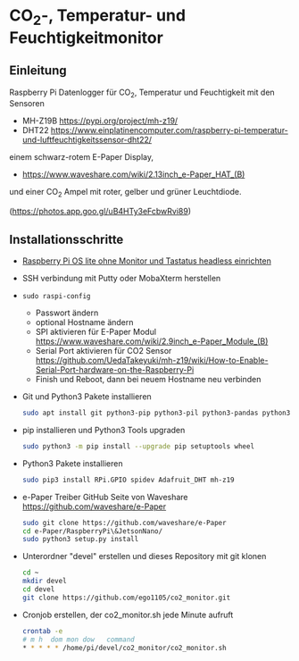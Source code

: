 # CO<sub>2</sub>-, Temperatur- und Feuchtigkeitmonitor

## Einleitung
Raspberry Pi Datenlogger für CO<sub>2</sub>, Temperatur und Feuchtigkeit mit den Sensoren
* MH-Z19B https://pypi.org/project/mh-z19/
* DHT22 https://www.einplatinencomputer.com/raspberry-pi-temperatur-und-luftfeuchtigkeitssensor-dht22/

einem schwarz-rotem E-Paper Display,
* https://www.waveshare.com/wiki/2.13inch_e-Paper_HAT_(B)

und einer CO<sub>2</sub> Ampel mit roter, gelber und grüner Leuchtdiode.

(https://photos.app.goo.gl/uB4HTy3eFcbwRvi89)


## Installationsschritte
* [Raspberry Pi OS lite ohne Monitor und Tastatus headless einrichten](https://www.tutonaut.de/anleitung-raspberry-pi-ohne-monitor-und-tastatur-headless-einrichten/)
* SSH verbindung mit Putty oder MobaXterm herstellen
* `sudo raspi-config`
  * Passwort ändern
  * optional Hostname ändern
  * SPI aktivieren für E-Paper Modul https://www.waveshare.com/wiki/2.9inch_e-Paper_Module_(B)
  * Serial Port aktivieren für CO2 Sensor https://github.com/UedaTakeyuki/mh-z19/wiki/How-to-Enable-Serial-Port-hardware-on-the-Raspberry-Pi
  * Finish und Reboot, dann bei neuem Hostname neu verbinden

* Git und Python3 Pakete installieren
  ````sh
  sudo apt install git python3-pip python3-pil python3-pandas python3-matplotlib
  ````
* pip installieren und Python3 Tools upgraden
  ````sh
  sudo python3 -m pip install --upgrade pip setuptools wheel
  ````  
* Python3 Pakete installieren
  ````sh
  sudo pip3 install RPi.GPIO spidev Adafruit_DHT mh-z19
  ````    
* e-Paper Treiber GitHub Seite von Waveshare https://github.com/waveshare/e-Paper
  ````sh
  sudo git clone https://github.com/waveshare/e-Paper
  cd e-Paper/RaspberryPi\&JetsonNano/
  sudo python3 setup.py install
  ````
* Unterordner "devel" erstellen und dieses Repository mit git klonen
  ````sh  
  cd ~
  mkdir devel
  cd devel
  git clone https://github.com/ego1105/co2_monitor.git  
  ````
* Cronjob erstellen, der co2_monitor.sh jede Minute aufruft
  ````sh  
  crontab -e
  # m h  dom mon dow   command
  * * * * * /home/pi/devel/co2_monitor/co2_monitor.sh
  ````    

  
